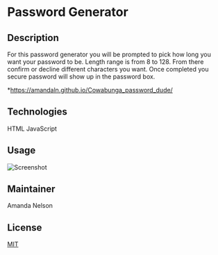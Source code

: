 # Password Generator
## Description
For this password generator you will be prompted to pick how long you want your password to be. Length range is from 8 to 128. From there confirm or decline different characters you want. Once completed you secure password will show up in the password box.

*https://amandaln.github.io/Cowabunga_password_dude/

## Technologies
HTML
JavaScript

## Usage
![Screenshot](/user.amand/Documents/ucfcodingbootcamp/Homework/Cowabunga_password_dude/assets/image/Screenshot(18).png)


## Maintainer
Amanda Nelson

## License
[MIT](https://choosealicense.com/licenses/mit/)
